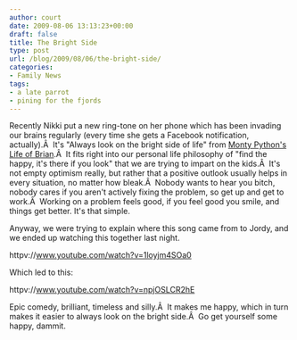 ```yaml
---
author: court
date: 2009-08-06 13:13:23+00:00
draft: false
title: The Bright Side
type: post
url: /blog/2009/08/06/the-bright-side/
categories:
- Family News
tags:
- a late parrot
- pining for the fjords
---
```


Recently Nikki put a new ring-tone on her phone which has been invading our brains regularly (every time she gets a Facebook notification, actually).Â  It's "Always look on the bright side of life" from [Monty Python's Life of Brian](http://en.wikipedia.org/wiki/Monty_Python%27s_Life_of_Brian).Â  It fits right into our personal life philosophy of "find the happy, it's there if you look" that we are trying to impart on the kids.Â  It's not empty optimism really, but rather that a positive outlook usually helps in every situation, no matter how bleak.Â  Nobody wants to hear you bitch, nobody cares if you aren't actively fixing the problem, so get up and get to work.Â  Working on a problem feels good, if you feel good you smile, and things get better. It's that simple.

Anyway, we were trying to explain where this song came from to Jordy, and we ended up watching this together last night.

httpv://www.youtube.com/watch?v=1loyjm4SOa0

Which led to this:

httpv://www.youtube.com/watch?v=npjOSLCR2hE

Epic comedy, brilliant, timeless and silly.Â  It makes me happy, which in turn makes it easier to always look on the bright side.Â  Go get yourself some happy, dammit.
